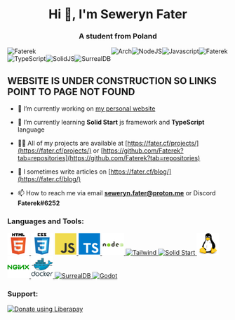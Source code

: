 <h1 align="center">Hi 👋, I'm Seweryn Fater</h1>
<h3 align="center">A student from Poland</h3>

<img align="left" width="47%" src="https://github-readme-stats-three-livid-97.vercel.app/api?username=faterek&count_private=true&show_icons=true&locale=en&theme=transparent" alt="Faterek" />
<img width="47%" src="https://github-readme-stats-three-livid-97.vercel.app/api/top-langs?username=faterek&&exclude_repo=github-readme-statsshow_icons=true&locale=en&theme=transparent&layout=compact" alt="Faterek" />

<img align="left" alt="Arch" src="https://img.shields.io/badge/Arch%20Linux-1793D1?logo=arch-linux&logoColor=fff&style=for-the-badge" />
<img align="left" alt="NodeJS" src="https://img.shields.io/badge/node.js-6DA55F?style=for-the-badge&logo=node.js&logoColor=white" />
<img align="left" alt="Javascript" src="https://img.shields.io/badge/javascript-%23323330.svg?style=for-the-badge&logo=javascript&logoColor=%23F7DF1E" />
<img align="left" alt="TypeScript" src="https://img.shields.io/badge/typescript-%23007ACC.svg?style=for-the-badge&logo=typescript&logoColor=white" />
<img align="left" alt="SolidJS" src="https://img.shields.io/badge/SolidJS-2c4f7c?style=for-the-badge&logo=solid&logoColor=c8c9cb" />
<img alt="SurrealDB" src="https://img.shields.io/badge/SurrealDB-FF00A0?style=for-the-badge&logo=surrealdb&logoColor=white" />

## WEBSITE IS UNDER CONSTRUCTION SO LINKS POINT TO PAGE NOT FOUND

- 🔭 I’m currently working on [my personal website](https://github.com/portfolio-website)

- 🌱 I’m currently learning **Solid Start** js framework and **TypeScript** language

- 👨‍💻 All of my projects are available at [https://fater.cf/projects/](https://fater.cf/projects/) or [https://github.com/Faterek?tab=repositories](https://github.com/Faterek?tab=repositories)

- 📝 I sometimes write articles on [https://fater.cf/blog/](https://fater.cf/blog/)

- 📫 How to reach me via email **seweryn.fater@proton.me** or Discord **Faterek#6252**

<h3>Languages and Tools:</h3>
<a href="https://www.w3.org/html/" target="_blank" rel="noreferrer"> <img src="https://raw.githubusercontent.com/devicons/devicon/master/icons/html5/html5-original-wordmark.svg" alt="HTML5" width="50" height="50"/> </a>
<a href="https://www.w3schools.com/css/" target="_blank" rel="noreferrer"> <img src="https://raw.githubusercontent.com/devicons/devicon/master/icons/css3/css3-original-wordmark.svg" alt="CSS3" width="50" height="50"/></a>
<a href="https://developer.mozilla.org/en-US/docs/Web/JavaScript" target="_blank" rel="noreferrer"> <img src="https://raw.githubusercontent.com/devicons/devicon/master/icons/javascript/javascript-original.svg" alt="Javascript" width="50" height="50"/> </a>
<a href="https://www.typescriptlang.org/" target="_blank" rel="noreferrer"> <img src="https://raw.githubusercontent.com/devicons/devicon/master/icons/typescript/typescript-original.svg" alt="TypeScript" width="50" height="50"/> </a>
<a href="https://nodejs.org" target="_blank" rel="noreferrer"> <img src="https://raw.githubusercontent.com/devicons/devicon/master/icons/nodejs/nodejs-original-wordmark.svg" alt="NodeJS" width="50" height="50"/> </a>
<a href="https://tailwindcss.com/" target="_blank" rel="noreferrer"> <img src="https://www.vectorlogo.zone/logos/tailwindcss/tailwindcss-icon.svg" alt="Tailwind" width="50" height="50"/> </a>
<a href="https://start.solidjs.com/" target="_blank" rel="noreferrer"> <img src="https://www.solidjs.com/img/logo/without-wordmark/logo.svg" alt="Solid Start" width="50" height="50"/> </a>
<a href="https://www.linux.org/" target="_blank" rel="noreferrer"> <img src="https://raw.githubusercontent.com/devicons/devicon/master/icons/linux/linux-original.svg" alt="GNU/Linux" width="50" height="50"/> </a>
<a href="https://www.nginx.com" target="_blank" rel="noreferrer"> <img src="https://raw.githubusercontent.com/devicons/devicon/master/icons/nginx/nginx-original.svg" alt="nginx" width="50" height="50"/> </a>
<a href="https://www.docker.com/" target="_blank" rel="noreferrer"> <img src="https://raw.githubusercontent.com/devicons/devicon/master/icons/docker/docker-original-wordmark.svg" alt="Docker" width="50" height="50"/> </a>
<a href="https://surrealdb.com/" target="_blank" rel="noreferrer"> <img src="https://avatars.githubusercontent.com/u/10982346" alt="SurrealDB" width="50" height="50"/> </a>
<a href="https://godotengine.org/" target="_blank" rel="noreferrer"> <img src="https://cdn.jsdelivr.net/gh/devicons/devicon/icons/godot/godot-original.svg" alt="Godot" width="50" height="50"/> </a>

<h3>Support:</h3>
<p><a href="https://liberapay.com/Faterek/donate"><img alt="Donate using Liberapay" src="https://liberapay.com/assets/widgets/donate.svg"></a></p>
